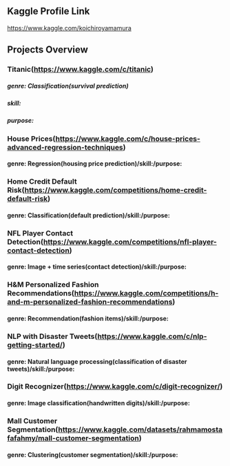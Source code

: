 ## Kaggle Profile Link<br>
https://www.kaggle.com/koichiroyamamura<br>
## Projects Overview<br>
### Titanic(https://www.kaggle.com/c/titanic)</br>
##### genre: Classification(survival prediction)</br>
##### skill:</br> 
##### purpose:</br>
### House Prices(https://www.kaggle.com/c/house-prices-advanced-regression-techniques)</br>
#### genre: Regression(housing price prediction)/skill:/purpose:
### Home Credit Default Risk(https://www.kaggle.com/competitions/home-credit-default-risk)</br>
#### genre: Classification(default prediction)/skill:/purpose:
### NFL Player Contact Detection(https://www.kaggle.com/competitions/nfl-player-contact-detection)</br>
#### genre: Image + time series(contact detection)/skill:/purpose:
### H&M Personalized Fashion Recommendations(https://www.kaggle.com/competitions/h-and-m-personalized-fashion-recommendations)</br>
#### genre: Recommendation(fashion items)/skill:/purpose:
### NLP with Disaster Tweets(https://www.kaggle.com/c/nlp-getting-started/)</br>
#### genre: Natural language processing(classification of disaster tweets)/skill:/purpose:
### Digit Recognizer(https://www.kaggle.com/c/digit-recognizer/)</br>
#### genre: Image classification(handwritten digits)/skill:/purpose:
### Mall Customer Segmentation(https://www.kaggle.com/datasets/rahmamostafafahmy/mall-customer-segmentation)</br>
#### genre: Clustering(customer segmentation)/skill:/purpose:
